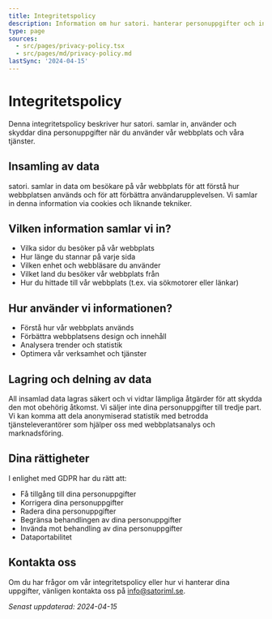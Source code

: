 ```yaml
---
title: Integritetspolicy
description: Information om hur satori. hanterar personuppgifter och integritet
type: page
sources:
  - src/pages/privacy-policy.tsx
  - src/pages/md/privacy-policy.md
lastSync: '2024-04-15'
---
```


# Integritetspolicy

Denna integritetspolicy beskriver hur satori. samlar in, använder och skyddar dina personuppgifter när du använder vår webbplats och våra tjänster.

## Insamling av data
satori. samlar in data om besökare på vår webbplats för att förstå hur webbplatsen används och för att förbättra användarupplevelsen. Vi samlar in denna information via cookies och liknande tekniker.

## Vilken information samlar vi in?
- Vilka sidor du besöker på vår webbplats
- Hur länge du stannar på varje sida
- Vilken enhet och webbläsare du använder
- Vilket land du besöker vår webbplats från
- Hur du hittade till vår webbplats (t.ex. via sökmotorer eller länkar)

## Hur använder vi informationen?
- Förstå hur vår webbplats används
- Förbättra webbplatsens design och innehåll
- Analysera trender och statistik
- Optimera vår verksamhet och tjänster

## Lagring och delning av data
All insamlad data lagras säkert och vi vidtar lämpliga åtgärder för att skydda den mot obehörig åtkomst. Vi säljer inte dina personuppgifter till tredje part. Vi kan komma att dela anonymiserad statistik med betrodda tjänsteleverantörer som hjälper oss med webbplatsanalys och marknadsföring.

## Dina rättigheter
I enlighet med GDPR har du rätt att:
- Få tillgång till dina personuppgifter
- Korrigera dina personuppgifter
- Radera dina personuppgifter
- Begränsa behandlingen av dina personuppgifter
- Invända mot behandling av dina personuppgifter
- Dataportabilitet

## Kontakta oss
Om du har frågor om vår integritetspolicy eller hur vi hanterar dina uppgifter, vänligen kontakta oss på info@satoriml.se.

*Senast uppdaterad: 2024-04-15* 